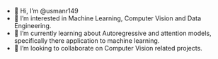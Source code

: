 - 👋 Hi, I’m @usmanr149
- 👀 I’m interested in Machine Learning, Computer Vision and Data Engineering.
- 🌱 I’m currently learning about Autoregressive and attention models, specifically there application to machine learning.
- 💞️ I’m looking to collaborate on Computer Vision related projects.

<!---
usmanr149/usmanr149 is a ✨ special ✨ repository because its `README.md` (this file) appears on your GitHub profile.
You can click the Preview link to take a look at your changes.
--->
